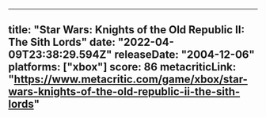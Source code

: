 
---
title: "Star Wars: Knights of the Old Republic II: The Sith Lords"
date: "2022-04-09T23:38:29.594Z"
releaseDate: "2004-12-06"
platforms: ["xbox"]
score: 86
metacriticLink: "https://www.metacritic.com/game/xbox/star-wars-knights-of-the-old-republic-ii-the-sith-lords"
---

